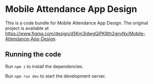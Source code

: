 
  # Mobile Attendance App Design

  This is a code bundle for Mobile Attendance App Design. The original project is available at https://www.figma.com/design/d5Km3idwgQiPK8th2gnyNx/Mobile-Attendance-App-Design.

  ## Running the code

  Run `npm i` to install the dependencies.

  Run `npm run dev` to start the development server.
  